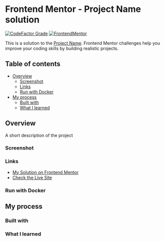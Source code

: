 # Frontend Mentor - Project Name solution

[![CodeFactor Grade](https://img.shields.io/codefactor/grade/github/EONRaider/QR-Code-Component?label=CodeFactor&logo=codefactor&style=flat-square)](https://www.codefactor.io/repository/github/eonraider/project-name)
[![FrontendMentor](https://img.shields.io/badge/FrontendMentor-EONRaider-blue?style=flat-square)](https://www.frontendmentor.io/profile/EONRaider)

This is a solution to the [Project Name](https://www.frontendmentor.io/challenges/). Frontend Mentor challenges help you improve your coding skills by building realistic projects.

## Table of contents

- [Overview](#overview)
  - [Screenshot](#screenshot)
  - [Links](#links)
  - [Run with Docker](#run-with-docker)
- [My process](#my-process)
  - [Built with](#built-with)
  - [What I learned](#what-i-learned)

## Overview

A short description of the project

### Screenshot

### Links

- [My Solution on Frontend Mentor](https://www.frontendmentor.io/solutions/project-name)
- [Check the Live Site](https://project-name.netlify.app/)

### Run with Docker

## My process

### Built with

### What I learned
